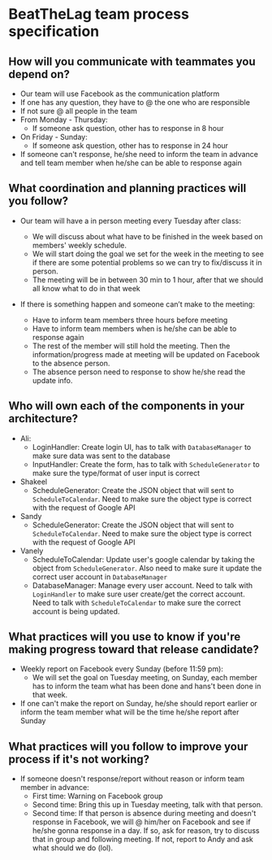 # BeatTheLag team process specification

## How will you communicate with teammates you depend on?
- Our team will use Facebook as the communication platform
- If one has any question, they have to @ the one who are responsible
- If not sure @ all people in the team
- From Monday - Thursday:
    - If someone ask question, other has to response in 8 hour
- On Friday - Sunday:
    - If someone ask question, other has to response in 24 hour
- If someone can't response, he/she need to inform the team in advance and tell team member when he/she can be able to response again

## What coordination and planning practices will you follow?
- Our team will have a in person meeting every Tuesday after class:
    - We will discuss about what have to be finished in the week based on members' weekly schedule.
    - We will start doing the goal we set for the week in the meeting to see if there are some potential problems so we can try to fix/discuss it in person.
    - The meeting will be in between 30 min to 1 hour, after that we should all know what to do in that week 

- If there is something happen and someone can’t make to the meeting:
    - Have to inform team members three hours before meeting
    - Have to inform team members when is he/she can be able to response again
    - The rest of the member will still hold the meeting. Then the information/progress made at meeting will be updated on Facebook to the absence person.
    - The absence person need to response to show he/she read the update info.  

## Who will own each of the components in your architecture?
- Ali:
    - LoginHandler: Create login UI, has to talk with `DatabaseManager` to make sure data was sent to the database
    - InputHandler: Create the form, has to talk with `ScheduleGenerator` to make sure the type/format of user input is correct  
- Shakeel
    - ScheduleGenerator: Create the JSON object that will sent to `ScheduleToCalendar`. Need to make sure the object type is correct with the request of Google API
- Sandy
    - ScheduleGenerator: Create the JSON object that will sent to `ScheduleToCalendar`. Need to make sure the object type is correct with the request of Google API
- Vanely
    - ScheduleToCalendar: Update user's google calendar by taking the object from `ScheduleGenerator`. Also need to make sure it update the correct user account in `DatabaseManager`
    - DatabaseManager: Manage every user account. Need to talk with `LoginHandler` to make sure user create/get the correct account.
    Need to talk with `ScheduleToCalendar` to make sure the correct account is being updated.

## What practices will you use to know if you're making progress toward that release candidate?
- Weekly report on Facebook every Sunday (before 11:59 pm):
    - We will set the goal on Tuesday meeting, on Sunday, each member has to inform the team what has been done and hans't been done in that week.
- If one can't make the report on Sunday, he/she should report earlier or inform the team member what will be the time he/she report after Sunday

## What practices will you follow to improve your process if it's not working?
- If someone doesn't response/report without reason or inform team member in advance:
    - First time: Warning on Facebook group
    - Second time: Bring this up in Tuesday meeting, talk with that person.
    - Second time: If that person is absence during meeting and doesn't response in Facebook, we will @ him/her on Facebook and see if he/she gonna response in a day. If so, ask for reason, try to discuss that in group and following meeting. If not, report to Andy and ask what should we do (lol).  

